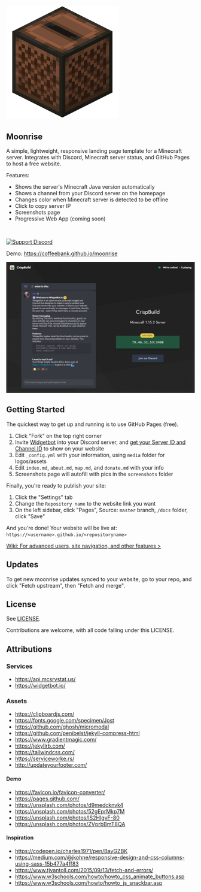 # ![Moonrise logo](docs/media/favicon.ico)

## Moonrise

A simple, lightweight, responsive landing page template for a Minecraft server. Integrates with Discord, Minecraft server status, and GitHub Pages to host a free website.

Features:

- Shows the server's Minecraft Java version automatically
- Shows a channel from your Discord server on the homepage
- Changes color when Minecraft server is detected to be offline
- Click to copy server IP
- Screenshots page
- Progressive Web App (coming soon)

<br />

[![Support Discord](https://img.shields.io/badge/Support%20Discord-▸-7289DA?style=for-the-badge&logo=discord&logoColor=white)](https://coffeebank.github.io/discord)

Demo: <https://coffeebank.github.io/moonrise>

![CrispBuild demo](docs/media/demo01.jpg)

## Getting Started

The quickest way to get up and running is to use GitHub Pages (free).

1. Click "Fork" on the top right corner
1. Invite [Widgetbot](https://widgetbot.io) into your Discord server, and [get your Server ID and Channel ID](https://www.youtube.com/watch?v=6dqYctHmazc) to show on your website
1. Edit `_config.yml` with your information, using `media` folder for logos/assets
1. Edit `index.md`, `about.md`, `map.md`, and `donate.md` with your info
1. Screenshots page will autofill with pics in the `screenshots` folder

Finally, you're ready to publish your site:

1. Click the "Settings" tab
1. Change the `Repository name` to the website link you want
1. On the left sidebar, click "Pages", Source: `master` branch, `/docs` folder, click "Save"

And you're done! Your website will be live at: `https://<username>.github.io/<repositoryname>`

[Wiki: For advanced users, site navigation, and other features >](https://github.com/coffeebank/moonrise/wiki)

## Updates

To get new moonrise updates synced to your website, go to your repo, and click "Fetch upstream", then "Fetch and merge".

## License

See [LICENSE](LICENSE.md).

Contributions are welcome, with all code falling under this LICENSE.

## Attributions

### Services

- <https://api.mcsrvstat.us/>
- <https://widgetbot.io/>

### Assets

- <https://clipboardjs.com/>
- <https://fonts.google.com/specimen/Jost>
- <https://github.com/ghosh/micromodal>
- <https://github.com/penibelst/jekyll-compress-html>
- <https://www.gradientmagic.com/>
- <https://jekyllrb.com/>
- <https://tailwindcss.com/>
- <https://serviceworke.rs/>
- <http://updateyourfooter.com/>

#### Demo

- <https://favicon.io/favicon-converter/>
- <https://pages.github.com/>
- <https://unsplash.com/photos/d9medcknvk4>
- <https://unsplash.com/photos/52gEprMkp7M>
- <https://unsplash.com/photos/lS2HIgvF-80>
- <https://unsplash.com/photos/ZVprbBmT8QA>

#### Inspiration

- <https://codepen.io/charles1971/pen/BayGZBK>
- <https://medium.com/@jkohne/responsive-design-and-css-columns-using-sass-15b477a4ff83>
- <https://www.tjvantoll.com/2015/09/13/fetch-and-errors/>
- <https://www.w3schools.com/howto/howto_css_animate_buttons.asp>
- <https://www.w3schools.com/howto/howto_js_snackbar.asp>
